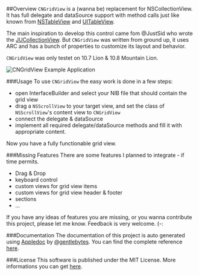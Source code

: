 ##Overview
`CNGridView` is a (wanna be) replacement for NSCollectionView. It has full delegate and dataSource support with method calls just like known from [NSTableView](https://developer.apple.com/library/mac/#documentation/Cocoa/Reference/ApplicationKit/Classes/NSTableView_Class/Reference/Reference.html) and [UITableView](http://developer.apple.com/library/ios/#documentation/uikit/reference/UITableView_Class/Reference/Reference.html).

The main inspiration to develop this control came fom @JustSid who wrote the [JUCollectionView](https://github.com/JustSid/JUCollectionView). But `CNGridView` was written from ground up, it uses ARC and has a bunch of properties to customize its layout and behavior.

`CNGridView` was only testet on 10.7 Lion & 10.8 Mountain Lion.


![CNGridView Example Application](https://dl.dropbox.com/u/34133216/WebImages/Github/CNGridView-Example.png)

###Usage
To use `CNGridView` the easy work is done in a few steps:

- open InterfaceBuilder and select your NIB file that should contain the grid view
- drag a `NSScrollView` to your target view, and set the class of `NSScrollView`'s content view to `CNGridView`
- connect the delegate & dataSource
- implement all required delegate/dataSource methods and fill it with appropriate content.

Now you have a fully functionable grid view.

###Missing Features
There are some features I planned to integrate - if time permits.
* Drag & Drop
* keyboard control
* custom views for grid view items
* custom views for grid view header & footer
* sections
* ...

If you have any ideas of features you are missing, or you wanna contribute this project, please let me know. Feedback is very welcome. (-:

###Documentation
The documentation of this project is auto generated using [Appledoc](http://gentlebytes.com/appledoc/) by [@gentlebytes](https://twitter.com/gentlebytes). You can find the complete reference [here](http://cngridview.cocoanaut.com/documentation/).

###License
This software is published under the MIT License. More informations you can get [here](http://cocoanaut.mit-license.org).